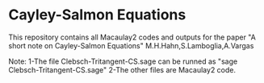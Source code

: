 # Cayley-Salmon Equations
This repository contains all Macaulay2 codes and outputs for the paper "A short note on Cayley-Salmon Equations" M.H.Hahn,S.Lamboglia,A.Vargas

Note:
1-The file  Clebsch-Tritangent-CS.sage can be runned as "sage Clebsch-Tritangent-CS.sage"
2-The other files are Macaulay2 code.
